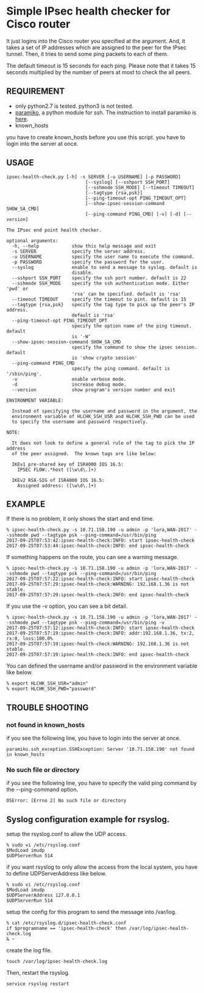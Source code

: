 Simple IPsec health checker for Cisco router
============================================

It just logins into the Cisco router you specified at the argument.
And, it takes a set of IP addresses which are assigned to the peer
for the IPsec tunnel.
Then, it tries to send some ping packets to each of them.

The default timeout is 15 seconds for each ping.
Please note that it takes 15 seconds multiplied
by the number of peers at most to check the all peers.

## REQUIREMENT

- only python2.7 is tested.  python3 is not tested.
- [paramiko](http://www.paramiko.org/), a python module for ssh.  The instruction to install paramiko is [here](http://www.paramiko.org/installing.html).
- known_hosts

you have to create known_hosts before you use this script.
you have to login into the server at once.

## USAGE

    ipsec-health-check.py [-h] -s SERVER [-u USERNAME] [-p PASSWORD]
                                 [--syslog] [--sshport SSH_PORT]
                                 [--sshmode SSH_MODE] [--timeout TIMEOUT]
                                 [--tagtype {rsa,psk}]
                                 [--ping-timeout-opt PING_TIMEOUT_OPT]
                                 [--show-ipsec-session-command SHOW_SA_CMD]
                                 [--ping-command PING_CMD] [-v] [-d] [--version]
    
    The IPsec end point health checker.
    
    optional arguments:
      -h, --help            show this help message and exit
      -s SERVER             specify the server address.
      -u USERNAME           specify the user name to execute the command.
      -p PASSWORD           specify the password for the user.
      --syslog              enable to send a message to syslog. default is
                            disable.
      --sshport SSH_PORT    specify the ssh port number. default is 22
      --sshmode SSH_MODE    specify the ssh authentication mode. Either 'pwd' or
                            'rsa' can be specified. default is 'rsa'
      --timeout TIMEOUT     specify the timeout to pint. default is 15
      --tagtype {rsa,psk}   specify the tag type to pick up the peer's IP address.
                            default is 'rsa'
      --ping-timeout-opt PING_TIMEOUT_OPT
                            specify the option name of the ping timeout. default
                            is '-W'
      --show-ipsec-session-command SHOW_SA_CMD
                            specify the command to show the ipsec session. default
                            is 'show crypto session'
      --ping-command PING_CMD
                            specify the ping command. default is '/sbin/ping'.
      -v                    enable verbose mode.
      -d                    increase debug mode.
      --version             show program's version number and exit
    
    ENVIRONMENT VARIABLE:
    
      Instead of specifying the username and password in the argument, the
      environment variable of HLCHK_SSH_USR and HLCHK_SSH_PWD can be used
      to specify the username and password respectively.
    
    NOTE:
    
      It does not look to define a general rule of the tag to pick the IP address
      of the peer assigned.  The known tags are like below:
    
      IKEv1 pre-shared key of ISR4000 IOS 16.5:
        IPSEC FLOW:.*host ([\w\d\.]+)
    
      IKEv2 RSA-SIG of ISR4000 IOS 16.5:
        Assigned address: ([\w\d\.]+)

## EXAMPLE

If there is no problem, it only shows the start and end time.

    % ipsec-health-check.py -s 10.71.158.190 -u admin -p 'lora,WAN-2017' --sshmode pwd --tagtype psk --ping-command=/usr/bin/ping 
    2017-09-25T07:53:42:ipsec-health-check:INFO: start ipsec-health-check
    2017-09-25T07:53:44:ipsec-health-check:INFO: end ipsec-health-check

If something happens on the route, you can see a warning message.

    % ipsec-health-check.py -s 10.71.158.190 -u admin -p 'lora,WAN-2017' --sshmode pwd --tagtype psk --ping-command=/usr/bin/ping 
    2017-09-25T07:57:22:ipsec-health-check:INFO: start ipsec-health-check
    2017-09-25T07:57:29:ipsec-health-check:WARNING: 192.168.1.36 is not stable.
    2017-09-25T07:57:29:ipsec-health-check:INFO: end ipsec-health-check

If you use the -v option, you can see a bit detail.

    % ipsec-health-check.py -s 10.71.158.190 -u admin -p 'lora,WAN-2017' --sshmode pwd --tagtype psk --ping-command=/usr/bin/ping -v
    2017-09-25T07:57:12:ipsec-health-check:INFO: start ipsec-health-check
    2017-09-25T07:57:19:ipsec-health-check:INFO: addr:192.168.1.36, tx:2, rx:0, loss:100.0%
    2017-09-25T07:57:19:ipsec-health-check:WARNING: 192.168.1.36 is not stable.
    2017-09-25T07:57:19:ipsec-health-check:INFO: end ipsec-health-check

You can defined the username and/or password in the environment variable
like below.

    % export HLCHK_SSH_USR="admin"
    % export HLCHK_SSH_PWD="password"

## TROUBLE SHOOTING

### not found in known_hosts

if you see the following line, you have to login into the server at once.

    paramiko.ssh_exception.SSHException: Server '10.71.158.190' not found in known_hosts

### No such file or directory

if you see the following line, you have to specify the valid ping command
by the --ping-command option.

    OSError: [Errno 2] No such file or directory

## Syslog configuration example for rsyslog.

setup the rsyslog.conf to allow the UDP access.

    % sudo vi /etc/rsyslog.conf
    $ModLoad imudp
    $UDPServerRun 514

if you want rsyslog to only allow the access from the local system,
you have to define UDPServerAddress like below.

    % sudo vi /etc/rsyslog.conf
    $ModLoad imudp
    $UDPServerAddress 127.0.0.1
    $UDPServerRun 514

setup the config for this program to send the message into /var/log.

    % cat /etc/rsyslog.d/ipsec-health-check.conf 
    if $programname == 'ipsec-health-check' then /var/log/ipsec-health-check.log
    & ~

create the log file.

    touch /var/log/ipsec-health-check.log

Then, restart the rsyslog.

    service rsyslog restart


